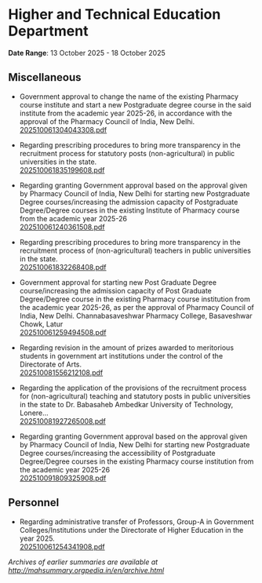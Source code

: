 # Higher and Technical Education Department

**Date Range**: 13 October 2025 - 18 October 2025


## Miscellaneous
- Government approval to change the name of the existing Pharmacy course institute and start a new Postgraduate degree course in the said institute from the academic year 2025-26, in accordance with the approval of the Pharmacy Council of India, New Delhi.\
  [202510061304043308.pdf](https://gr.maharashtra.gov.in/Site/Upload/Government%20Resolutions/English/202510061304043308.pdf)

- Regarding prescribing procedures to bring more transparency in the recruitment process for statutory posts (non-agricultural) in public universities in the state.\
  [202510061835199608.pdf](https://gr.maharashtra.gov.in/Site/Upload/Government%20Resolutions/English/202510061835199608.pdf)

- Regarding granting Government approval based on the approval given by Pharmacy Council of India, New Delhi for starting new Postgraduate Degree courses/increasing the admission capacity of Postgraduate Degree/Degree courses in the existing Institute of Pharmacy course from the academic year 2025-26\
  [202510061240361508.pdf](https://gr.maharashtra.gov.in/Site/Upload/Government%20Resolutions/English/202510061240361508....pdf)

- Regarding prescribing procedures to bring more transparency in the recruitment process of (non-agricultural) teachers in public universities in the state.\
  [202510061832268408.pdf](https://gr.maharashtra.gov.in/Site/Upload/Government%20Resolutions/English/202510061832268408.pdf)

- Government approval for starting new Post Graduate Degree course/increasing the admission capacity of Post Graduate Degree/Degree course in the existing Pharmacy course institution from the academic year 2025-26, as per the approval of Pharmacy Council of India, New Delhi. Channabasaveshwar Pharmacy College, Basaveshwar Chowk, Latur\
  [202510061259494508.pdf](https://gr.maharashtra.gov.in/Site/Upload/Government%20Resolutions/English/202510061259494508.pdf)

- Regarding revision in the amount of prizes awarded to meritorious students in government art institutions under the control of the Directorate of Arts.\
  [202510081556212108.pdf](https://gr.maharashtra.gov.in/Site/Upload/Government%20Resolutions/English/202510081556212108.pdf)

- Regarding the application of the provisions of the recruitment process for (non-agricultural) teaching and statutory posts in public universities in the state to Dr. Babasaheb Ambedkar University of Technology, Lonere...\
  [202510081927265008.pdf](https://gr.maharashtra.gov.in/Site/Upload/Government%20Resolutions/English/202510081927265008.pdf)

- Regarding granting Government approval based on the approval given by Pharmacy Council of India, New Delhi for starting new Postgraduate Degree courses/increasing the accessibility of Postgraduate Degree/Degree courses in the existing Pharmacy course institution from the academic year 2025-26\
  [202510091809325908.pdf](https://gr.maharashtra.gov.in/Site/Upload/Government%20Resolutions/English/202510091809325908.pdf)

## Personnel
- Regarding administrative transfer of Professors, Group-A in Government Colleges/Institutions under the Directorate of Higher Education in the year 2025.\
  [202510061254341908.pdf](https://gr.maharashtra.gov.in/Site/Upload/Government%20Resolutions/English/202510061254341908.pdf)


*Archives of earlier summaries are available at http://mahsummary.orgpedia.in/en/archive.html*